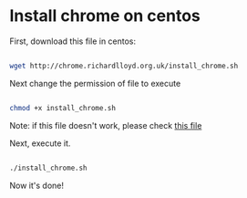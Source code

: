 # Install chrome on centos #

First, download this file in centos:


```bash

wget http://chrome.richardlloyd.org.uk/install_chrome.sh
```

Next change the permission of file to execute

```bash

chmod +x install_chrome.sh
```

Note: if this file doesn't work, please check [this file](chromesh)

Next, execute it.


```bash

./install_chrome.sh
```

Now it's done!

